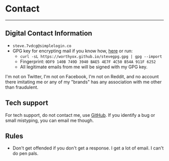 # Contact

---

## Digital Contact Information

- `steve.7vdcg@simplelogin.co`
- GPG key for encrypting mail if you know how, [here](https://worthyox.github.io/stevegpg.gpg) or run:
  - `curl -sL https://worthyox.github.io/stevegpg.gpg | gpg --import`
  - Fingerprint: `0DF9 140B 749D 3940 BAE5 4E7F 4C50 B54A 911F 6252`
  - All legitimate emails from me will be signed with my GPG key.

I'm not on Twitter, I'm not on Facebook, I'm not on Reddit, and no account
there imitating me or any of my "brands" has any association with me other than
fraudulent.


## Tech support

For tech support, do not contact me, use [GitHub](https://github.com/worthyox).
If you identify a bug or small mistyping, you can email me though.


## Rules

- Don't get offended if you don't get a response. I get a lot of email. I can't do pen pals.
